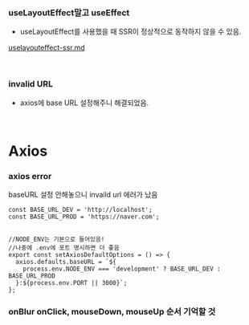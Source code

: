 ### useLayoutEffect말고 useEffect

- useLayoutEffect를 사용했을 때 SSR이 정상적으로 동작하지 않을 수 있음.

[uselayouteffect-ssr.md](https://gist.github.com/gaearon/e7d97cdf38a2907924ea12e4ebdf3c85)

<br>

### invalid URL

- axios에 base URL 설정해주니 해결되었음.

<br>

# Axios

### axios error

baseURL 설정 안해놓으니 invaild url 에러가 났음

```TSX
const BASE_URL_DEV = 'http://localhost';
const BASE_URL_PROD = 'https://naver.com';


//NODE_ENV는 기본으로 들어있음!
//나중에 .env에 포트 명시하면 더 좋음
export const setAxiosDefaultOptions = () => {
  axios.defaults.baseURL = `${
    process.env.NODE_ENV === 'development' ? BASE_URL_DEV : BASE_URL_PROD
  }:${process.env.PORT || 3000}`;
};
```

### onBlur onClick, mouseDown, mouseUp 순서 기억할 것
